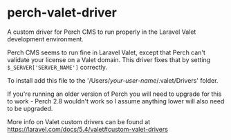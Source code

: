 # perch-valet-driver
A custom driver for Perch CMS to run properly in the Laravel Valet development environment.

Perch CMS seems to run fine in Laravel Valet, except that Perch can't validate your license on a Valet domain. This driver fixes that by setting `$_SERVER['SERVER_NAME']` correctly.

To install add this file to the '/Users/_your-user-name_/.valet/Drivers' folder.

If you're running an older version of Perch you will need to upgrade for this to work - Perch 2.8 wouldn't work so I assume anything lower will also need to be upgraded.

More info on Valet custom drivers can be found at https://laravel.com/docs/5.4/valet#custom-valet-drivers
